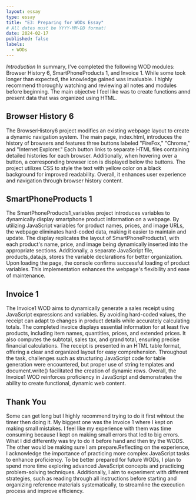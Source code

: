 ```yaml
---
layout: essay
type: essay
title: "E3: Preparing for WODs Essay"
# All dates must be YYYY-MM-DD format!
date: 2024-02-17
published: false
labels:
  - WODs
---
```


*Introduction*
In summary, I've completed the following WOD modules: Browser History 6, SmartPhoneProducts 1, and Invoice 1. While some took longer than expected, the knowledge gained was invaluable. I highly recommend thoroughly watching and reviewing all notes and modules before beginning. The main objectve I feel like was to create functions annd present data that was organized using HTML. 

## Browser History 6
The BrowserHistory6 project modifies an existing webpage layout to create a dynamic navigation system. The main page, index.html, introduces the history of browsers and features three buttons labeled "FireFox," "Chrome," and "Internet Explorer." Each button links to separate HTML files containing detailed histories for each browser. Additionally, when hovering over a button, a corresponding browser icon is displayed below the buttons. The project utilizes CSS to style the text with yellow color on a black background for improved readability. Overall, it enhances user experience and navigation through browser history content.

## SmartPhoneProducts 1
The SmartPhoneProducts1_variables project introduces variables to dynamically display smartphone product information on a webpage. By utilizing JavaScript variables for product names, prices, and image URLs, the webpage eliminates hard-coded data, making it easier to maintain and update. The display replicates the layout of SmartPhoneProducts1, with each product's name, price, and image being dynamically inserted into the appropriate sections. Additionally, a separate JavaScript file, products_data.js, stores the variable declarations for better organization. Upon loading the page, the console confirms successful loading of product variables. This implementation enhances the webpage's flexibility and ease of maintenance.

## Invoice 1 
The Invoice1 WOD aims to dynamically generate a sales receipt using JavaScript expressions and variables. By avoiding hard-coded values, the receipt can adapt to changes in product details while accurately calculating totals. The completed invoice displays essential information for at least five products, including item names, quantities, prices, and extended prices. It also computes the subtotal, sales tax, and grand total, ensuring precise financial calculations. The receipt is presented in an HTML table format, offering a clear and organized layout for easy comprehension. Throughout the task, challenges such as structuring JavaScript code for table generation were encountered, but proper use of string templates and document.write() facilitated the creation of dynamic rows. Overall, the Invoice1 WOD reinforces proficiency in JavaScript and demonstrates the ability to create functional, dynamic web content.

## Thank You
Some can get long but I highly recommend trying to do it first wihtout the timer then doing it. My biggest one was the Invoice 1 where I kept on making small mistakes. I feel like my experience with them was time consuming because I kept on making small errors that led to big errors. What I did differently was try to do it before hand and then try the WODS. The other would be making sure I am prepare.Reflecting on the experience, I acknowledge the importance of practicing more complex JavaScript tasks to enhance proficiency. To be better prepared for future WODs, I plan to spend more time exploring advanced JavaScript concepts and practicing problem-solving techniques. Additionally, I aim to experiment with different strategies, such as reading through all instructions before starting and organizing reference materials systematically, to streamline the execution process and improve efficiency.
